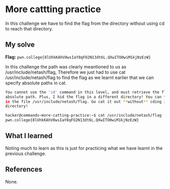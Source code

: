 # More cattting practice
In this challenge we have to find the flag from the directory without using cd to reach that directory.

## My solve
**Flag:** `pwn.college{8lUhkKAhV0wsIaY8qFO2N13dt6L.QXwITO0wiM1kjNzEzW}`

In this challenge the path was clearly meantioned to us as /usr/include/netash/flag, Therefore we just had to use 
cat /usr/include/netash/flag to find the flag as we learnt earlier that we can specify absolute paths in cat.

```bash
You cannot use the 'cd' command in this level, and must retrieve the flag by 
absolute path. Plus, I hid the flag in a different directory! You can find it 
in the file /usr/include/netash/flag. Go cat it out **without** cding into that 
directory!

hacker@commands~more-catting-practice:~$ cat /usr/include/netash/flag
pwn.college{8lUhkKAhV0wsIaY8qFO2N13dt6L.QXwITO0wiM1kjNzEzW}
```

## What I learned
Noting much to learn as this is just for practicing what we have learnt in the previous challenge.

## References 
None.


